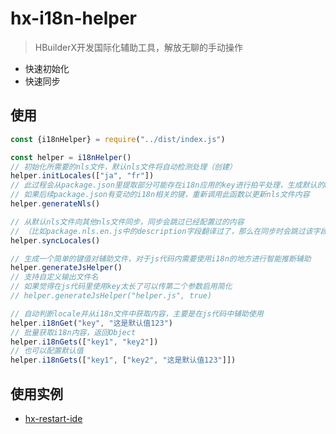 # hx-i18n-helper

> HBuilderX开发国际化辅助工具，解放无聊的手动操作

* 快速初始化
* 快速同步

## 使用

```js
const {i18nHelper} = require("../dist/index.js")

const helper = i18nHelper()
// 初始化所需要的nls文件，默认nls文件将自动检测处理（创建）
helper.initLocales(["ja", "fr"])
// 此过程会从package.json里提取部分可能存在i18n应用的key进行拍平处理，生成默认的nls文件
// 如果后续package.json有变动的i18n相关的键，重新调用此函数以更新nls文件内容
helper.generateNls()

// 从默认nls文件向其他nls文件同步，同步会跳过已经配置过的内容
// （比如package.nls.en.js中的description字段翻译过了，那么在同步时会跳过该字段）
helper.syncLocales()

// 生成一个简单的键值对辅助文件，对于js代码内需要使用i18n的地方进行智能推断辅助
helper.generateJsHelper()
// 支持自定义输出文件名
// 如果觉得在js代码里使用key太长了可以传第二个参数启用简化
// helper.generateJsHelper("helper.js", true)

// 自动判断locale并从i18n文件中获取内容，主要是在js代码中辅助使用
helper.i18nGet("key", "这是默认值123")
// 批量获取i18n内容，返回Object
helper.i18nGets(["key1", "key2"])
// 也可以配置默认值
helper.i18nGets(["key1", ["key2", "这是默认值123"]])
```

## 使用实例

* [hx-restart-ide](https://github.com/noah227/hx-restart-ide) 
